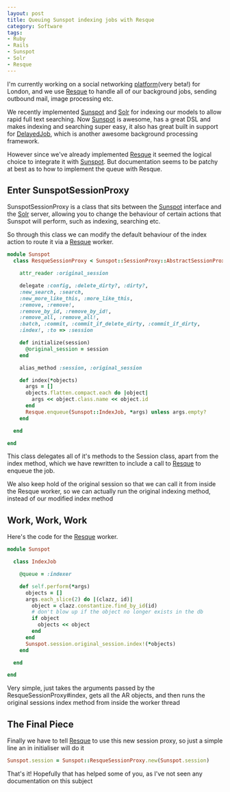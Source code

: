 ```yaml
---
layout: post
title: Queuing Sunspot indexing jobs with Resque
category: Software
tags:
- Ruby
- Rails
- Sunspot
- Solr
- Resque
---
```

I'm currently working on a social networking
[platform](http://beta.wellbeinginthecity.me/)(very beta!) for London, and we
use [Resque](https://github.com/defunkt/resque) to handle all of our
background jobs, sending outbound mail, image processing etc.

We recently implemented [Sunspot](http://sunspot.github.com/) and
[Solr](http://lucene.apache.org/solr/) for indexing our models to allow rapid
full text searching. Now [Sunspot](http://sunspot.github.com/) is awesome, has
a great DSL and makes indexing and searching super easy, it also has great
built in support for [DelayedJob](https://github.com/tobi/delayed_job), which
is another awesome background processing framework.

However since we've already implemented
[Resque](https://github.com/defunkt/resque) it seemed the logical choice to
integrate it with [Sunspot](http://sunspot.github.com/). But documentation
seems to be patchy at best as to how to implement the queue with Resque.

## Enter SunspotSessionProxy

SunspotSessionProxy is a class that sits between the
[Sunspot](http://sunspot.github.com/) interface and the
[Solr](http://lucene.apache.org/solr/) server, allowing you to change the
behaviour of certain actions that Sunspot will perform, such as indexing,
searching etc.

So through this class we can modify the default behaviour of the index action
to route it via a [Resque](https://github.com/defunkt/resque) worker.

``` ruby
module Sunspot
  class ResqueSessionProxy < Sunspot::SessionProxy::AbstractSessionProxy

    attr_reader :original_session

    delegate :config, :delete_dirty?, :dirty?,
    :new_search, :search,
    :new_more_like_this, :more_like_this,
    :remove, :remove!,
    :remove_by_id, :remove_by_id!,
    :remove_all, :remove_all!,
    :batch, :commit, :commit_if_delete_dirty, :commit_if_dirty,
    :index!, :to => :session

    def initialize(session)
      @original_session = session
    end

    alias_method :session, :original_session

    def index(*objects)
      args = []
      objects.flatten.compact.each do |object|
        args << object.class.name << object.id
      end
      Resque.enqueue(Sunspot::IndexJob, *args) unless args.empty?
    end

  end

end
```

This class delegates all of it's methods to the Session class, apart from the
index method, which we have rewritten to include a call to
[Resque](https://github.com/defunkt/resque) to enqueue the job.

We also keep hold of the original session so that we can call it from inside
the Resque worker, so we can actually run the original indexing method,
instead of our modified index method

## Work, Work, Work

Here's the code for the [Resque](https://github.com/defunkt/resque) worker.

``` ruby
module Sunspot

  class IndexJob

    @queue = :indexer

    def self.perform(*args)
      objects = []
      args.each_slice(2) do |(clazz, id)|
        object = clazz.constantize.find_by_id(id)
        # don't blow up if the object no longer exists in the db
        if object
          objects << object
        end
      end
      Sunspot.session.original_session.index!(*objects)
    end

  end

end
```

Very simple, just takes the arguments passed by the ResqueSessionProxy#index,
gets all the AR objects, and then runs the original sessions index method from
inside the worker thread

## The Final Piece

Finally we have to tell [Resque](https://github.com/defunkt/resque) to use
this new session proxy, so just a simple line an in initialiser will do it

``` ruby
Sunspot.session = Sunspot::ResqueSessionProxy.new(Sunspot.session)
```

That's it! Hopefully that has helped some of you, as I've not seen any
documentation on this subject
